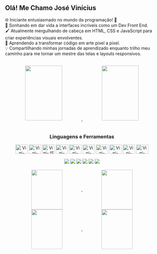 ## Olá! Me Chamo José Vinícius
🌐 Iniciante entusiasmado no mundo da programação! 🚀<br>
🎨 Sonhando em dar vida a interfaces incríveis como um Dev Front End.<br>
🖌️ Atualmente mergulhando de cabeça em HTML, CSS e JavaScript para criar experiências visuais envolventes.<br>
🎉 Aprendendo a transformar código em arte pixel a pixel.<br>
💡 Compartilhando minhas jornadas de aprendizado enquanto trilho meu caminho para me tornar um mestre das telas e layouts responsivos.<br><br>

<div display="inline_block" align="center">
  <a href="https://github.com/jvinioliveira">
    <img height="180em" width="49%" src="https://github-readme-stats.vercel.app/api?username=jvinioliveira&show_icons=true&theme=graywhite&rank_icon=github&custom_title=Minhas%20Estatísticas%20No%20GitHub">
    <img height="180em" width="49%" src="https://github-readme-stats.vercel.app/api/top-langs/?username=jvinioliveira&theme=graywhite&custom_title=Linguagens%20Mais%20Utilizadas&layout=compact&size_weight=0.5&count_weight=0.5">
  </a>
</div>
<br>
<div display="inline_block" align="center" >
  <h3>Linguagens e Ferramentas</h3> 
  <a href="https://www.w3schools.com/html/"><img align="center" alt="Vini-Html" height="30" width="40" src="https://cdn.jsdelivr.net/gh/devicons/devicon/icons/html5/html5-original.svg"></a>
  <a href="https://www.w3schools.com/css/"><img align="center" alt="Vini-Css" height="30" width="40" src="https://cdn.jsdelivr.net/gh/devicons/devicon/icons/css3/css3-original.svg"></a>
  <a href="https://www.w3schools.com/js/"><img align="center" alt="Vini-JS" height="30" width="40" src="https://cdn.jsdelivr.net/gh/devicons/devicon/icons/javascript/javascript-original.svg"></a>
  <a href="https://sass-lang.com/documentation/"><img align="center" alt="Vini-Sass" height="30" width="40" src="https://cdn.jsdelivr.net/gh/devicons/devicon/icons/sass/sass-original.svg"></a>
  <a href="https://docs.python.org/3/"><img align="center" alt="Vini-Python" height="30" width="40" src="https://cdn.jsdelivr.net/gh/devicons/devicon/icons/python/python-original.svg"></a>
  <a href="https://getbootstrap.com/"><img align="center" alt="Vini-BootStrap" height="30" width="40" src="https://cdn.jsdelivr.net/gh/devicons/devicon/icons/bootstrap/bootstrap-original.svg"></a>
  <a href="https://git-scm.com/doc"><img align="center" alt="Vini-Git" height="30" width="40" src="https://cdn.jsdelivr.net/gh/devicons/devicon/icons/git/git-original.svg"></a>
  <a href="https://learn.microsoft.com/pt-br/windows/"><img align="center" alt="Vini-Win" height="30" width="40" src="https://cdn.jsdelivr.net/gh/devicons/devicon/icons/windows8/windows8-original.svg"></a>
  <a href="https://code.visualstudio.com/docs"><img align="center" alt="Vini-" height="30" width="40" src="https://cdn.jsdelivr.net/gh/devicons/devicon/icons/vscode/vscode-original.svg"></a>
  <a href="https://docs.kernel.org/"><img align="center" alt="Vini-" height="30" width="40" src="https://cdn.jsdelivr.net/gh/devicons/devicon/icons/linux/linux-original.svg"></a>
</div>
<br>
<div display="inline_block" align="center">
  <a href="https://www.linkedin.com/in/jvinioliveira/" target="_blank"><img src="https://img.shields.io/badge/LinkedIn-0077B5?style=for-the-badge&logo=linkedin&logoColor=white""></a>
  <a href="mailto:jvinicius_andrade@hotmail.com?subject=&body=" target="_blank"><img src="https://img.shields.io/badge/Microsoft_Outlook-0078D4?style=for-the-badge&logo=microsoft-outlook&logoColor=white""></a>
  <a href="https://api.whatsapp.com/send?1=pt_BR&phone=5592992139057" target="_blank"><img src="https://img.shields.io/badge/WhatsApp-25D366?style=for-the-badge&logo=whatsapp&logoColor=white""></a>
  <a href="https://t.me/vnz_br" target="_blank"><img src="https://img.shields.io/badge/Telegram-2CA5E0?style=for-the-badge&logo=telegram&logoColor=white"></a>
  <a href="https://twitter.com/jvini_br" target="_blank"><img src="https://img.shields.io/badge/X-000?style=for-the-badge&logo=X&logoColor=FFF&color=000"></a>
  <a href="https://discord.com/channels/@me455550334853709834" target="_blank"><img src="https://img.shields.io/badge/Discord-7289DA?style=for-the-badge&logo=discord&logoColor=white"></a>
</div>
<br>
<div display="inline_block" align="center" >
  <a href="https://github.com/jvinioliveira?tab=repositories">
  <img height="130em" width="45%" align="center" src="https://github-readme-stats.vercel.app/api/pin/?username=jvinioliveira&repo=e-comerce-headphone&theme=graywhite">
  <img height="130em" width="45%" align="center" src="https://github-readme-stats.vercel.app/api/pin/?username=jvinioliveira&repo=landingPageBalleBot&theme=graywhite">
  <img height="130em" width="45%" align="center" src="https://github-readme-stats.vercel.app/api/pin/?username=jvinioliveira&repo=projectPortfolio&theme=graywhite">
  <img height="130em" width="45%" align="center" src="https://github-readme-stats.vercel.app/api/pin/?username=jvinioliveira&repo=projetoBootStrap&theme=graywhite">
  </a>
</div>
